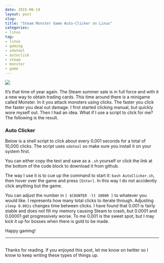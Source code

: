 ```yaml
---
date: 2015-06-14
layout: post
slug: 
title: "Steam Monster Game Auto-Clicker on Linux"
categories:
- linux
tag:
- linux
- gaming
- xdotool
- autoclick
- steam
- monster
- game
---
```


[![](http://i.imgur.com/HYu00m3h.png)](http://i.imgur.com/HYu00m3.png)

It’s that time of year again. The Steam summer sale is in full force and with it a new way to obtain trading cards. This time around there is a minigame called Monster. In it you attack monsters using clicks. The faster you click the faster you deal out damage. I first started clicking manual, but quickly wore myself out. Then I had an idea. What if I use a script to click for me? The following is the result.

### Auto Clicker

Below is a shell script to click about every 0.001 seconds for a total of 10,000 clicks. The script uses ```xdotool``` so make sure you install it on your system first.

<script src="https://gist.github.com/HaydenElza/e475a7446e7a2785296f.js"></script>

You can either copy the text and save as a ```.sh``` yourself or click the link at the bottom of the code block to download it from github.

The way I use it is to cue up the command to start it: ```bash AutoClicker.sh```, then hover over the game and press ```[Enter]```. In this way I do not accidently click anything but the game.

You can adjust the number in  ```[ $COUNTER -lt 10000 ]``` to whatever you would like. I represents how many total clicks to iterate through. Adjusting ```sleep 0.001s``` changes time between clicks. I have found that 0.001 is fairly stable and does not fill my memory causing Steam to crash, but 0.0001 and 0.00001 get progressively worse. To me 0.001 is the sweet spot, but I may kick it up for bosses when there is gold to be made.

Happy gaming!

---
<br>
Thanks for reading. If you enjoyed this post, let me know on twitter so I know to keep writing these types of things up.
